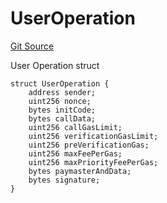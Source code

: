 # UserOperation
[Git Source](https://github.com/TrueWallet/contracts/blob/db2e75cb332931da5fdaa38bec9e4d367be1d851/src/interfaces/UserOperation.sol)

User Operation struct


```solidity
struct UserOperation {
    address sender;
    uint256 nonce;
    bytes initCode;
    bytes callData;
    uint256 callGasLimit;
    uint256 verificationGasLimit;
    uint256 preVerificationGas;
    uint256 maxFeePerGas;
    uint256 maxPriorityFeePerGas;
    bytes paymasterAndData;
    bytes signature;
}
```

